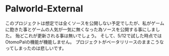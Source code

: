 # Palworld-External

このプロジェクトは想定では全くソースを公開しない予定でしたが、私がゲームに飽きた事とゲームの人気が一気に無くなった為ソースを公開する事にしました。
殆どこれが更新される事は無いでしょう。
そして、5/12で試した時点ではOtomoPalの機能が機能しません。
プロジェクトがベータリリースのままこうなってしまったのは悲しいです。
